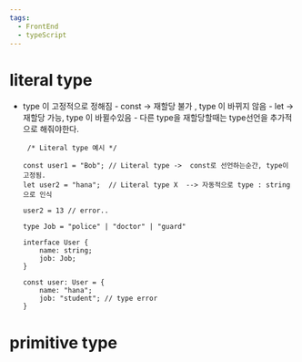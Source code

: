 ```yaml
---
tags:
  - FrontEnd
  - typeScript
---
```


# literal type

 - type 이 고정적으로 정해짐
        - const → 재할당 불가 , type 이 바뀌지 않음
        - let → 재할당 가능, type 이 바뀔수있음
            - 다른 type을 재할당할때는 type선언을 추가적으로 해줘야한다.
    
    ```tsx
     /* Literal type 예시 */ 
    
    const user1 = "Bob"; // Literal type ->  const로 선언하는순간, type이 고정됨.
    let user2 = "hana";  // Literal type X  --> 자동적으로 type : string 으로 인식 
    
    user2 = 13 // error..
    ```
    
    ```tsx
    type Job = "police" | "doctor" | "guard"
    
    interface User {
    	name: string;
    	job: Job;
    }
    
    const user: User = {
    	name: "hana";
    	job: "student"; // type error 
    } 
    ```


#  primitive type

